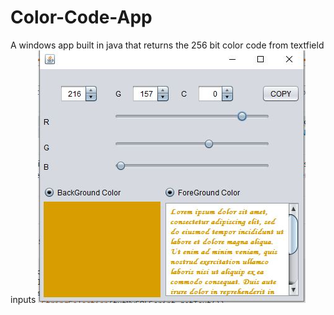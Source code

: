 # Color-Code-App
A windows app built in java that returns the 256 bit color code from textfield inputs
![Favicon](color-code-app.JPG)
